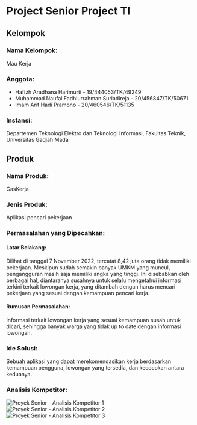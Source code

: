 # Project Senior Project TI

## Kelompok

### Nama Kelompok:
Mau Kerja

### Anggota:
* Hafizh Aradhana Harimurti - 19/444053/TK/49249
* Muhammad Naufal Fadhlurrahman Suriadireja - 20/456847/TK/50671
* Imam Arif Hadi Pramono - 20/460546/TK/51135

### Instansi:
Departemen Teknologi Elektro dan Teknologi Informasi, Fakultas Teknik, Universitas Gadjah Mada

## Produk

### Nama Produk:
GasKerja

### Jenis Produk:
Aplikasi pencari pekerjaan

### Permasalahan yang Dipecahkan:

#### Latar Belakang:
Dilihat di tanggal 7 November 2022, tercatat 8,42 juta orang tidak memiliki pekerjaan. Meskipun sudah semakin banyak UMKM yang muncul, pengangguran masih saja memiliki angka yang tinggi. Ini disebabkan oleh berbagai hal, diantaranya susahnya untuk selalu mengetahui informasi terkini terkait lowongan kerja, yang ditambah dengan harus mencari pekerjaan yang sesuai dengan kemampuan pencari kerja.

#### Rumusan Permasalahan:
Informasi terkait lowongan kerja yang sesuai kemampuan susah untuk dicari, sehingga banyak warga yang tidak up to date dengan informasi lowongan.


### Ide Solusi:
Sebuah aplikasi yang dapat merekomendasikan kerja berdasarkan kemampuan pengguna, lowongan yang tersedia, dan kecocokan antara keduanya.

### Analisis Kompetitor:
![Proyek Senior - Analisis Kompetitor 1](https://user-images.githubusercontent.com/64583473/222890094-5a515aaf-f872-49b9-a11d-fb73ec174bef.jpg)
![Proyek Senior - Analisis Kompetitor 2](https://user-images.githubusercontent.com/64583473/222890090-d2f4a0cd-64df-4907-acce-889b3f67a6e8.jpg)
![Proyek Senior - Analisis Kompetitor 3](https://user-images.githubusercontent.com/64583473/222890097-088bc402-2466-4a7b-9474-1d9e3cb28711.jpg)
